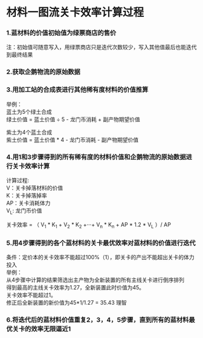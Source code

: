 # 材料一图流关卡效率计算过程

### 1.蓝材料的价值初始值为绿票商店的售价
注：初始值可随意写入，用绿票商店只是迭代次数较少，写入其他值最后也能迭代到最终结果
### 2.获取企鹅物流的原始数据

### 3.用加工站的合成表进行其他稀有度材料的价值推算

举例：<br>
蓝土为5个绿土合成<br>
绿土价值 = 蓝土价值 ÷ 5 - 龙门币消耗 + 副产物期望价值<br>

紫土为4个蓝土合成<br>
紫土价值 = 蓝土价值 * 4 - 龙门币消耗 - 副产物期望价值

### 4.用1和3步骤得到的所有稀有度的材料价值和企鹅物流的原始数据进行关卡效率计算
计算过程:<br>
V：关卡掉落材料的价值<br> K：关卡掉落掉率<br> AP：关卡消耗体力<br>  V<sub>L</sub>: 龙门币价值 <br>

关卡效率 = （ V<sub>1</sub> * K<sub>1</sub> + V<sub>2</sub> * K<sub>2</sub> +···+ V<sub>n</sub> * K<sub>n</sub> + AP * 1.2 * V<sub>L</sub> ）/ AP <br>

### 5.用4步骤得到的各个蓝材料的关卡最优效率对蓝材料的价值进行迭代
条件：定价本的关卡效率不能超过100%（1），即关卡的产出不能超出关卡的体力投入<br>
举例：<br>
从4步骤中计算的结果筛选出主产物为全新装置的所有主线关卡进行倒序排列<br>
得到最高的主线关卡效率为1.27，全新装置此时价值为45。<br>
关卡效率不能超过1。<br>
修正后全新装置的新价值为45*1/1.27 = 35.43 理智

### 6.将迭代后的蓝材料价值重复2，3，4，5步骤，直到所有的蓝材料最优关卡的效率无限逼近1



